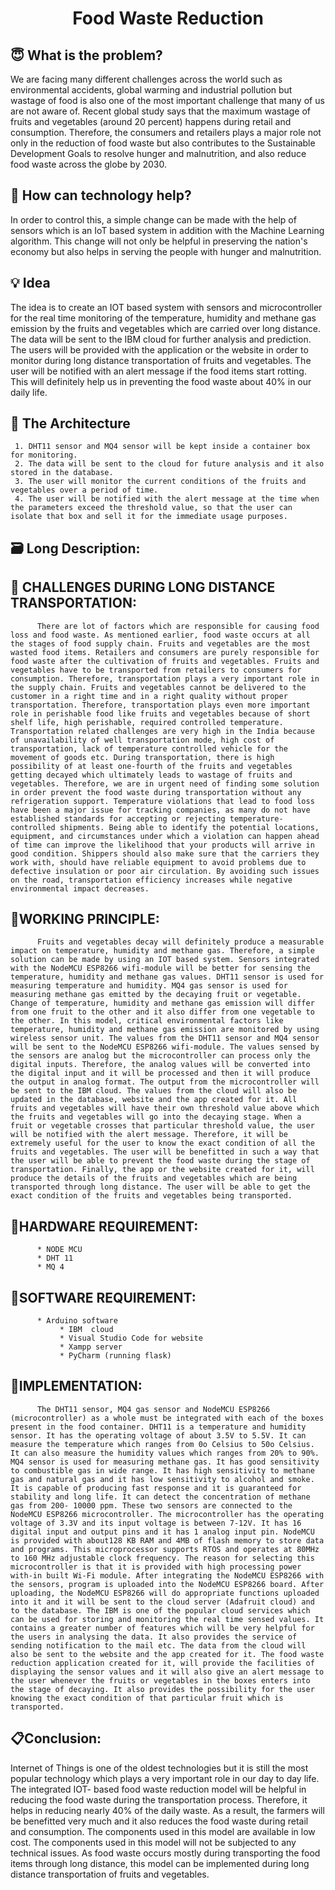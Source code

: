 <h1 align="center">Food Waste Reduction</h1>


## :innocent: What is the problem?

We are facing many different challenges across the world such as environmental accidents, global warming and industrial pollution but wastage of food is also one of the most important challenge that many of us are not aware of. Recent global study says that the maximum wastage of fruits and vegetables (around 20 percent) happens during retail and consumption. Therefore, the consumers and retailers plays a major role not only in the reduction of food waste but also contributes to the Sustainable Development Goals to resolve hunger and malnutrition, and also reduce food waste across the globe by 2030. 

## :thinking: How can technology help?

 In order to control this, a simple change can be made with the help of sensors which is an IoT based system in addition with the Machine Learning algorithm. This change will not only be helpful in preserving the nation's economy but also helps in serving the people with hunger and malnutrition. 
 
## :bulb: Idea

  The idea is to create an IOT based system with sensors and microcontroller for the real time monitoring of the temperature, humidity and methane gas emission by the fruits and vegetables which are carried over long distance. The data will be sent to the IBM cloud for further analysis and prediction. The users will be provided with the application or the website in order to monitor during long distance transportation of fruits and vegetables. The user will be notified with an alert message if the food items start rotting. This will definitely help us in preventing the food waste about 40% in our daily life.

## :open_file_folder: The Architecture

     1.	DHT11 sensor and MQ4 sensor will be kept inside a container box for monitoring.
     2.	The data will be sent to the cloud for future analysis and it also stored in the database.
     3.	The user will monitor the current conditions of the fruits and vegetables over a period of time.
     4.	The user will be notified with the alert message at the time when the parameters exceed the threshold value, so that the user can isolate that box and sell it for the immediate usage purposes.

## 🗃️ Long Description:

   ## :pushpin: CHALLENGES DURING LONG DISTANCE TRANSPORTATION:

          There are lot of factors which are responsible for causing food loss and food waste. As mentioned earlier, food waste occurs at all the stages of food supply chain. Fruits and vegetables are the most wasted food items. Retailers and consumers are purely responsible for food waste after the cultivation of fruits and vegetables. Fruits and vegetables have to be transported from retailers to consumers for consumption. Therefore, transportation plays a very important role in the supply chain. Fruits and vegetables cannot be delivered to the customer in a right time and in a right quality without proper transportation. Therefore, transportation plays even more important role in perishable food like fruits and vegetables because of short shelf life, high perishable, required controlled temperature. Transportation related challenges are very high in the India because of unavailability of well transportation mode, high cost of transportation, lack of temperature controlled vehicle for the movement of goods etc. During transportation, there is high possibility of at least one-fourth of the fruits and vegetables getting decayed which ultimately leads to wastage of fruits and vegetables. Therefore, we are in urgent need of finding some solution in order prevent the food waste during transportation without any refrigeration support. Temperature violations that lead to food loss have been a major issue for tracking companies, as many do not have established standards for accepting or rejecting temperature-controlled shipments. Being able to identify the potential locations, equipment, and circumstances under which a violation can happen ahead of time can improve the likelihood that your products will arrive in good condition. Shippers should also make sure that the carriers they work with, should have reliable equipment to avoid problems due to defective insulation or poor air circulation. By avoiding such issues on the road, transportation efficiency increases while negative environmental impact decreases.

   ## :pushpin:WORKING PRINCIPLE:

          Fruits and vegetables decay will definitely produce a measurable impact on temperature, humidity and methane gas. Therefore, a simple solution can be made by using an IOT based system. Sensors integrated with the NodeMCU ESP8266 wifi-module will be better for sensing the temperature, humidity and methane gas values. DHT11 sensor is used for measuring temperature and humidity. MQ4 gas sensor is used for measuring methane gas emitted by the decaying fruit or vegetable. Change of temperature, humidity and methane gas emission will differ from one fruit to the other and it also differ from one vegetable to the other. In this model, critical environmental factors like temperature, humidity and methane gas emission are monitored by using wireless sensor unit. The values from the DHT11 sensor and MQ4 sensor will be sent to the NodeMCU ESP8266 wifi-module. The values sensed by the sensors are analog but the microcontroller can process only the digital inputs. Therefore, the analog values will be converted into the digital input and it will be processed and then it will produce the output in analog format. The output from the microcontroller will be sent to the IBM cloud. The values from the cloud will also be updated in the database, website and the app created for it. All fruits and vegetables will have their own threshold value above which the fruits and vegetables will go into the decaying stage. When a fruit or vegetable crosses that particular threshold value, the user will be notified with the alert message. Therefore, it will be extremely useful for the user to know the exact condition of all the fruits and vegetables. The user will be benefitted in such a way that the user will be able to prevent the food waste during the stage of transportation. Finally, the app or the website created for it, will produce the details of the fruits and vegetables which are being transported through long distance. The user will be able to get the exact condition of the fruits and vegetables being transported.

   ## :round_pushpin:HARDWARE REQUIREMENT:

          * NODE MCU
          * DHT 11 
          * MQ 4

   ## :round_pushpin:SOFTWARE REQUIREMENT:

          * Arduino software 
               * IBM  cloud 
               * Visual Studio Code for website
               * Xampp server
               * PyCharm (running flask)

   ## :pushpin:IMPLEMENTATION:

          The DHT11 sensor, MQ4 gas sensor and NodeMCU ESP8266 (microcontroller) as a whole must be integrated with each of the boxes present in the food container. DHT11 is a temperature and humidity sensor. It has the operating voltage of about 3.5V to 5.5V. It can measure the temperature which ranges from 0o Celsius to 50o Celsius. It can also measure the humidity values which ranges from 20% to 90%. MQ4 sensor is used for measuring methane gas. It has good sensitivity to combustible gas in wide range. It has high sensitivity to methane gas and natural gas and it has low sensitivity to alcohol and smoke. It is capable of producing fast response and it is guaranteed for stability and long life. It can detect the concentration of methane gas from 200- 10000 ppm. These two sensors are connected to the NodeMCU ESP8266 microcontroller. The microcontroller has the operating voltage of 3.3V and its input voltage is between 7-12V. It has 16 digital input and output pins and it has 1 analog input pin. NodeMCU is provided with about128 KB RAM and 4MB of flash memory to store data and programs. This microprocessor supports RTOS and operates at 80MHz to 160 MHz adjustable clock frequency. The reason for selecting this microcontroller is that it is provided with high processing power with-in built Wi-Fi module. After integrating the NodeMCU ESP8266 with the sensors, program is uploaded into the NodeMCU ESP8266 board. After uploading, the NodeMCU ESP8266 will do appropriate functions uploaded into it and it will be sent to the cloud server (Adafruit cloud) and to the database. The IBM is one of the popular cloud services which can be used for storing and monitoring the real time sensed values. It contains a greater number of features which will be very helpful for the users in analysing the data. It also provides the service of sending notification to the mail etc. The data from the cloud will also be sent to the website and the app created for it. The food waste reduction application created for it, will provide the facilities of displaying the sensor values and it will also give an alert message to the user whenever the fruits or vegetables in the boxes enters into the stage of decaying. It also provides the possibility for the user knowing the exact condition of that particular fruit which is transported.

## :clipboard:Conclusion:

 Internet of Things is one of the oldest technologies but it is still the most popular technology which plays a very important role in our day to day life. The integrated IOT- based food waste reduction model will be helpful in reducing the food waste during the transportation process. Therefore, it helps in reducing nearly 40% of the daily waste. As a result, the farmers will be benefitted very much and it also reduces the food waste during retail and consumption. The components used in this model are available in low cost. The components used in this model will not be subjected to any technical issues. As food waste occurs mostly during transporting the food items through long distance, this model can be implemented during long distance transportation of fruits and vegetables.

